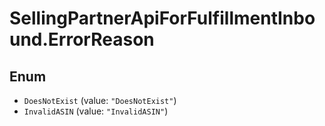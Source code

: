 # SellingPartnerApiForFulfillmentInbound.ErrorReason

## Enum

* `DoesNotExist` (value: `"DoesNotExist"`)
* `InvalidASIN` (value: `"InvalidASIN"`)
